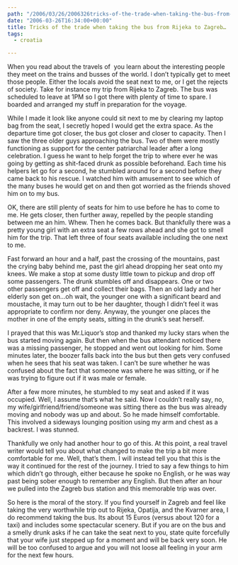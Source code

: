 ```yaml
---
path: "/2006/03/26/2006326tricks-of-the-trade-when-taking-the-bus-from-rijeka-to-zagre-html/" 
date: "2006-03-26T16:34:00+00:00" 
title: Tricks of the trade when taking the bus from Rijeka to Zagreb…
tags:
  - croatia

---
```

When you read about the travels of&nbsp; you learn about the interesting people they meet on the trains and busses of the world. I don&#8217;t typically get to meet those people. Either the locals avoid the seat next to me, or I get the rejects of society. Take for instance my trip from Rijeka to Zagreb. The bus was scheduled to leave at 1PM so I got there with plenty of time to spare. I boarded and arranged my stuff in preparation for the voyage.&nbsp;

While I made it look like anyone could sit next to me by clearing my laptop bag from the seat, I secretly hoped I would get the extra space. As the departure time got closer, the bus got closer and closer to capacity. Then I saw the three older guys approaching the bus. Two of them were mostly functioning as support for the center patriarchal leader after a long celebration. I guess he want to help forget the trip to where ever he was going by getting as shit-faced drunk as possible beforehand. Each time his helpers let go for a second, he stumbled around for a second before they came back to his rescue. I watched him with amusement to see which of the many buses he would get on and then got worried as the friends shoved him on to my bus.&nbsp;

OK, there are still plenty of seats for him to use before he has to come to me. He gets closer, then further away, repelled by the people standing between me an him. Whew. Then he comes back. But thankfully there was a pretty young girl with an extra seat a few rows ahead and she got to smell him for the trip. That left three of four seats available including the one next to me.&nbsp;

Fast forward an hour and a half, past the crossing of the mountains, past the crying baby behind me, past the girl ahead dropping her seat onto my knees. We make a stop at some dusty little town to pickup and drop off some passengers. The drunk stumbles off and disappears. One or two other passengers get off and collect their bags. Then an old lady and her elderly son get on&hellip;oh wait, the younger one with a significant beard and moustache, it may turn out to be her daughter, though I didn&#8217;t feel it was appropriate to confirm nor deny. Anyway, the younger one places the mother in one of the empty seats, sitting in the drunk&#8217;s seat herself.&nbsp;

I prayed that this was Mr.Liquor&#8217;s stop and thanked my lucky stars when the bus started moving again. But then when the bus attendant noticed there was a missing passenger, he stopped and went out looking for him. Some minutes later, the boozer falls back into the bus but then gets very confused when he sees that his seat was taken. I can&#8217;t be sure whether he was confused about the fact that someone was where he was sitting, or if he was trying to figure out if it was male or female.&nbsp;

After a few more minutes, he stumbled to my seat and asked if it was occupied. Well, I assume that&#8217;s what he said. Now I couldn&#8217;t really say, no, my wife/girlfriend/friend/someone was sitting there as the bus was already moving and nobody was up and about. So he made himself comfortable. This involved a sideways lounging position using my arm and chest as a backrest. I was stunned.&nbsp;

Thankfully we only had another hour to go of this. At this point, a real travel writer would tell you about what changed to make the trip a bit more comfortable for me. Well, that&rsquo;s them. I will instead tell you that this is the way it continued for the rest of the journey. I tried to say a few things to him which didn&#8217;t go through, either because he spoke no English, or he was way past being sober enough to remember any English. But then after an hour we pulled into the Zagreb bus station and this memorable trip was over.

So here is the moral of the story. If you find yourself in Zagreb and feel like taking the very worthwhile trip out to Rijeka, Opatija, and the Kvarner area, I do recommend taking the bus. Its about 15 Euros (versus about 120 for a taxi) and includes some spectacular scenery. But if you are on the bus and a smelly drunk asks if he can take the seat next to you, state quite forcefully that your wife just stepped up for a moment and will be back very soon. He will be too confused to argue and you will not loose all feeling in your arm for the next few hours.
